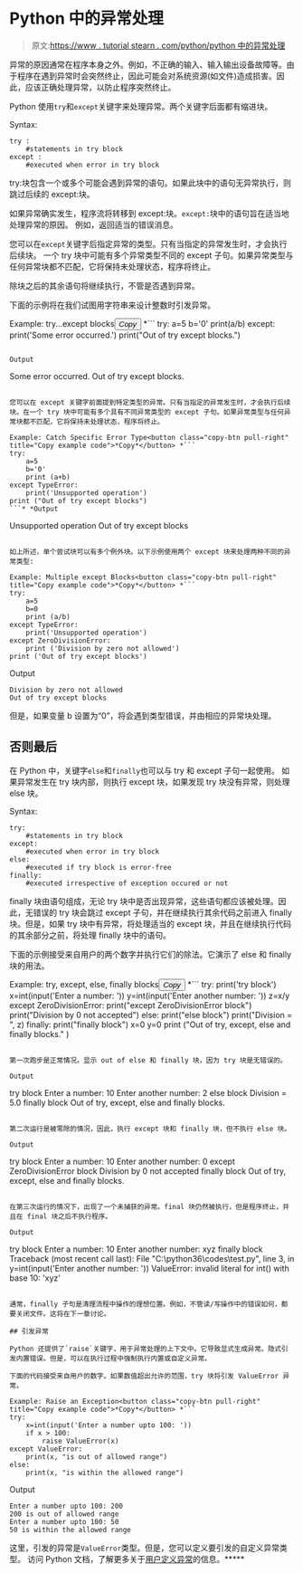 # Python 中的异常处理

> 原文:[https://www . tutorial stearn . com/python/python 中的异常处理](https://www.tutorialsteacher.com/python/exception-handling-in-python)

异常的原因通常在程序本身之外。例如，不正确的输入、输入输出设备故障等。由于程序在遇到异常时会突然终止，因此可能会对系统资源(如文件)造成损害。因此，应该正确处理异常，以防止程序突然终止。

Python 使用`try`和`except`关键字来处理异常。两个关键字后面都有缩进块。

Syntax:

```
try :
    #statements in try block
except :
    #executed when error in try block

```

try:块包含一个或多个可能会遇到异常的语句。如果此块中的语句无异常执行，则跳过后续的 except:块。

如果异常确实发生，程序流将转移到 except:块。`except:`块中的语句旨在适当地处理异常的原因。 例如，返回适当的错误消息。

您可以在`except`关键字后指定异常的类型。只有当指定的异常发生时，才会执行后续块。 一个 try 块中可能有多个异常类型不同的 except 子句。如果异常类型与任何异常块都不匹配，它将保持未处理状态，程序将终止。

除块之后的其余语句将继续执行，不管是否遇到异常。

下面的示例将在我们试图用字符串来设计整数时引发异常。

Example: try...except blocks<button class="copy-btn pull-right" title="Copy example code">*Copy*</button> *```
try:
    a=5
    b='0'
    print(a/b)
except:
    print('Some error occurred.')
print("Out of try except blocks.") 
```

Output

```
Some error occurred.
Out of try except blocks. 
```

您可以在 except 关键字前面提到特定类型的异常。只有当指定的异常发生时，才会执行后续块。在一个 try 块中可能有多个具有不同异常类型的 except 子句。如果异常类型与任何异常块都不匹配，它将保持未处理状态，程序将终止。

Example: Catch Specific Error Type<button class="copy-btn pull-right" title="Copy example code">*Copy*</button> *```
try:
    a=5
    b='0'
    print (a+b)
except TypeError:
    print('Unsupported operation')
print ("Out of try except blocks") 
```* *Output

```
Unsupported operation
Out of try except blocks 
```

如上所述，单个尝试块可以有多个例外块。以下示例使用两个 except 块来处理两种不同的异常类型:

Example: Multiple except Blocks<button class="copy-btn pull-right" title="Copy example code">*Copy*</button> *```
try:
    a=5
    b=0
    print (a/b)
except TypeError:
    print('Unsupported operation')
except ZeroDivisionError:
    print ('Division by zero not allowed')
print ('Out of try except blocks') 
```

Output

```
Division by zero not allowed
Out of try except blocks 
```

但是，如果变量 b 设置为“0”，将会遇到类型错误，并由相应的异常块处理。

## 否则最后

在 Python 中，关键字`else`和`finally`也可以与 try 和 except 子句一起使用。 如果异常发生在 try 块内部，则执行 except 块，如果发现 try 块没有异常，则处理 else 块。

Syntax:

```
try:
    #statements in try block
except:
    #executed when error in try block
else:
    #executed if try block is error-free
finally:
    #executed irrespective of exception occured or not

```

finally 块由语句组成，无论 try 块中是否出现异常，这些语句都应该被处理。因此，无错误的 try 块会跳过 except 子句，并在继续执行其余代码之前进入 finally 块。但是，如果 try 块中有异常，将处理适当的 except 块，并且在继续执行代码的其余部分之前，将处理 finally 块中的语句。

下面的示例接受来自用户的两个数字并执行它们的除法。它演示了 else 和 finally 块的用法。

Example: try, except, else, finally blocks<button class="copy-btn pull-right" title="Copy example code">*Copy*</button> *```
try:
    print('try block')
    x=int(input('Enter a number: '))
    y=int(input('Enter another number: '))
    z=x/y
except ZeroDivisionError:
    print("except ZeroDivisionError block")
    print("Division by 0 not accepted")
else:
    print("else block")
    print("Division = ", z)
finally:
    print("finally block")
    x=0
    y=0
print ("Out of try, except, else and finally blocks." ) 

```

第一次跑步是正常情况。显示 out of else 和 finally 块，因为 try 块是无错误的。

Output

```
try block
Enter a number: 10
Enter another number: 2
else block
Division =  5.0
finally block
Out of try, except, else and finally blocks. 
```

第二次运行是被零除的情况，因此，执行 except 块和 finally 块，但不执行 else 块。

Output

```
try block
Enter a number: 10
Enter another number: 0
except ZeroDivisionError block
Division by 0 not accepted
finally block
Out of try, except, else and finally blocks. 
```

在第三次运行的情况下，出现了一个未捕获的异常。final 块仍然被执行，但是程序终止，并且在 final 块之后不执行程序。

Output

```
try block
Enter a number: 10
Enter another number: xyz
finally block
Traceback (most recent call last):
  File "C:\python36\codes\test.py", line 3, in <module>
    y=int(input('Enter another number: '))
ValueError: invalid literal for int() with base 10: 'xyz' 
```

通常，finally 子句是清理流程中操作的理想位置。例如，不管读/写操作中的错误如何，都要关闭文件。这将在下一章讨论。

## 引发异常

Python 还提供了`raise`关键字，用于异常处理的上下文中。它导致显式生成异常。隐式引发内置错误。但是，可以在执行过程中强制执行内置或自定义异常。

下面的代码接受来自用户的数字。如果数值超出允许的范围，try 块将引发 ValueError 异常。

Example: Raise an Exception<button class="copy-btn pull-right" title="Copy example code">*Copy*</button> *```
try:
    x=int(input('Enter a number upto 100: '))
    if x > 100:
        raise ValueError(x)
except ValueError:
    print(x, "is out of allowed range")
else:
    print(x, "is within the allowed range") 

```

Output

```
Enter a number upto 100: 200
200 is out of allowed range
Enter a number upto 100: 50
50 is within the allowed range 
```

这里，引发的异常是`ValueError`类型。但是，您可以定义要引发的自定义异常类型。 访问 Python 文档，了解更多关于[用户定义异常](https://docs.python.org/3/tutorial/errors.html#user-defined-exceptions)的信息。*****
